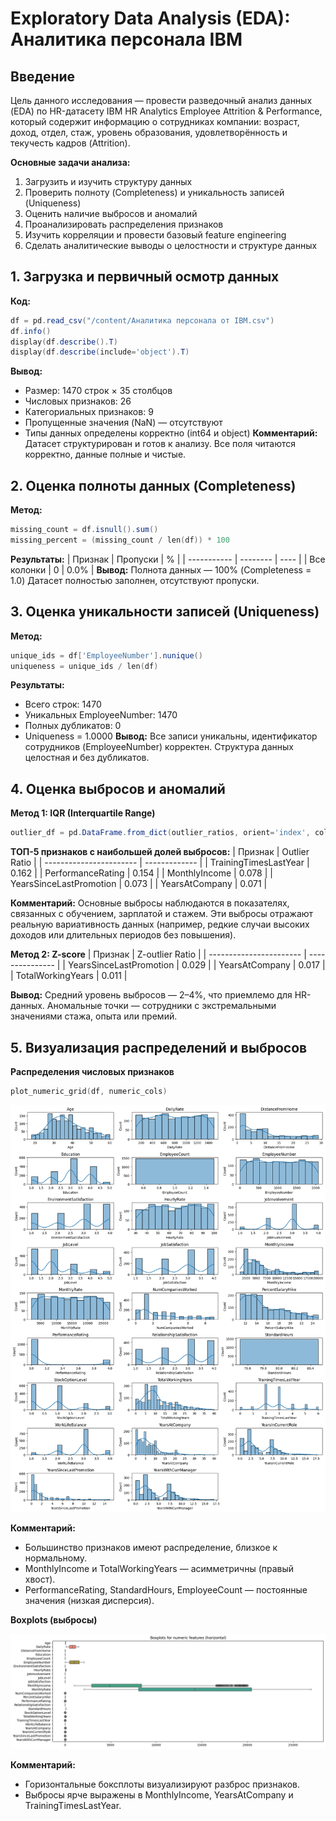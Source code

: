 # Exploratory Data Analysis (EDA): Аналитика персонала IBM

## Введение
Цель данного исследования — провести разведочный анализ данных (EDA) по HR-датасету IBM HR
Analytics Employee Attrition & Performance, который содержит информацию о сотрудниках компании:
возраст, доход, отдел, стаж, уровень образования, удовлетворённость и текучесть кадров (Attrition).

**Основные задачи анализа:**
1. Загрузить и изучить структуру данных
2. Проверить полноту (Completeness) и уникальность записей (Uniqueness)
3. Оценить наличие выбросов и аномалий
4. Проанализировать распределения признаков
5. Изучить корреляции и провести базовый feature engineering
6. Сделать аналитические выводы о целостности и структуре данных

## 1. Загрузка и первичный осмотр данных
**Код:**
```powershell
df = pd.read_csv("/content/Аналитика персонала от IBM.csv")
df.info()
display(df.describe().T)
display(df.describe(include='object').T)
```
**Вывод:**
- Размер: 1470 строк × 35 столбцов
- Числовых признаков: 26
- Категориальных признаков: 9
- Пропущенные значения (NaN) — отсутствуют
- Типы данных определены корректно (int64 и object)
**Комментарий:**
Датасет структурирован и готов к анализу. Все поля читаются корректно, данные полные и чистые.

## 2. Оценка полноты данных (Completeness)
**Метод:**
```powershell
missing_count = df.isnull().sum()
missing_percent = (missing_count / len(df)) * 100
```
**Результаты:**
| Признак     | Пропуски | %    |
| ----------- | -------- | ---- |
| Все колонки | 0        | 0.0% |
**Вывод:**
Полнота данных — 100% (Completeness = 1.0)
Датасет полностью заполнен, отсутствуют пропуски.

## 3. Оценка уникальности записей (Uniqueness)
**Метод:**
```powershell
unique_ids = df['EmployeeNumber'].nunique()
uniqueness = unique_ids / len(df)
```
**Результаты:**
- Всего строк: 1470
- Уникальных EmployeeNumber: 1470
- Полных дубликатов: 0
- Uniqueness = 1.0000
**Вывод:**
Все записи уникальны, идентификатор сотрудников (EmployeeNumber) корректен.
Структура данных целостная и без дубликатов.

## 4. Оценка выбросов и аномалий
**Метод 1: IQR (Interquartile Range)**
```powershell
outlier_df = pd.DataFrame.from_dict(outlier_ratios, orient='index', columns=['outlier_ratio'])
```
**ТОП-5 признаков с наибольшей долей выбросов:**
| Признак                 | Outlier Ratio |
| ----------------------- | ------------- |
| TrainingTimesLastYear   | 0.162         |
| PerformanceRating       | 0.154         |
| MonthlyIncome           | 0.078         |
| YearsSinceLastPromotion | 0.073         |
| YearsAtCompany          | 0.071         |

**Комментарий:**
Основные выбросы наблюдаются в показателях, связанных с обучением, зарплатой и стажем. Эти выбросы отражают реальную вариативность данных (например, редкие случаи высоких доходов или длительных периодов без повышения).

**Метод 2: Z-score**
| Признак                 | Z-outlier Ratio |
| ----------------------- | --------------- |
| YearsSinceLastPromotion | 0.029           |
| YearsAtCompany          | 0.017           |
| TotalWorkingYears       | 0.011           |

**Вывод:**
Средний уровень выбросов — 2–4%, что приемлемо для HR-данных.
Аномальные точки — сотрудники с экстремальными значениями стажа, опыта или премий.

## 5. Визуализация распределений и выбросов
**Распределения числовых признаков**
```powershell
plot_numeric_grid(df, numeric_cols)
```
![](/images/Images01.png)

**Комментарий:**
- Большинство признаков имеют распределение, близкое к нормальному.
- MonthlyIncome и TotalWorkingYears — асимметричны (правый хвост).
- PerformanceRating, StandardHours, EmployeeCount — постоянные значения (низкая дисперсия).

**Boxplots (выбросы)**

![](images/Images02.png)

**Комментарий:**
- Горизонтальные боксплоты визуализируют разброс признаков.
- Выбросы ярче выражены в MonthlyIncome, YearsAtCompany и TrainingTimesLastYear.
